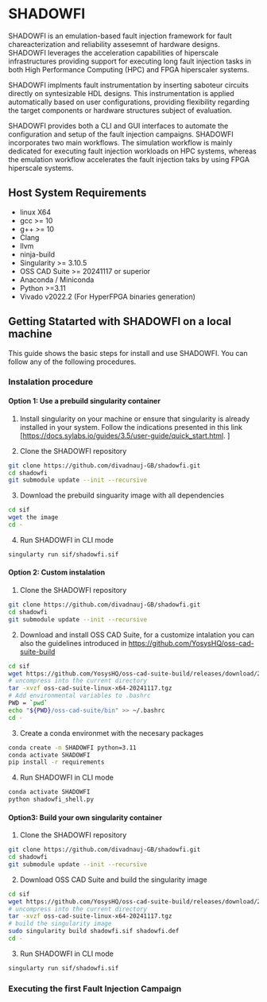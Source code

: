 # SHADOWFI
SHADOWFI is an emulation-based fault injection framework for fault chareacterization and reliability assesemnt of hardware designs.  SHADOWFI leverages the acceleration capabilities of hiperscale infrastructures providing support for executing long fault injection tasks in both High Performance Computing (HPC) and FPGA hiperscaler systems. 

SHADOWFI implments fault instrumentation by inserting saboteur circuits directly on syntesizable HDL designs. This instrumentation is applied automatically based on user configurations, providing flexibility regarding the target components or hardware structures subject of evaluation. 

SHADOWFI provides both a CLI and GUI interfaces to automate the configuration and setup of the fault injection campaigns. SHADOWFI incorporates two main workflows. The simulation workflow is mainly dedicated for executing fault injection workloads on HPC systems, whereas the emulation workflow accelerates the fault injection taks by using FPGA hiperscale systems.  

## Host System Requirements
- linux X64
- gcc >= 10
- g++ >= 10
- Clang
- llvm
- ninja-build
- Singularity >= 3.10.5
- OSS CAD Suite >= 20241117 or superior
- Anaconda / Miniconda
- Python >=3.11
- Vivado v2022.2 (For HyperFPGA binaries generation)

## Getting Statarted with SHADOWFI on a local machine
This guide shows the basic steps for install and use SHADOWFI. You can follow any of the following procedures.

### Instalation procedure

#### Option 1: Use a prebuild singularity container
1. Install singularity on your machine or ensure that singularity is already installed in your system. Follow the indications presented in this link [https://docs.sylabs.io/guides/3.5/user-guide/quick_start.html. ] 

2. Clone the SHADOWFI repository

```bash
git clone https://github.com/divadnauj-GB/shadowfi.git
cd shadowfi
git submodule update --init --recursive
```
3. Download the prebuild singuarity image with all dependencies

```bash
cd sif
wget the image
cd -
```
4. Run SHADOWFI in CLI mode
```bash
singularty run sif/shadowfi.sif
```


#### Option 2: Custom instalation
1. Clone the SHADOWFI repository

```bash
git clone https://github.com/divadnauj-GB/shadowfi.git
cd shadowfi
git submodule update --init --recursive
```
2. Download and install OSS CAD Suite, for a customize intalation you can also the guidelines introduced in https://github.com/YosysHQ/oss-cad-suite-build

```bash
cd sif
wget https://github.com/YosysHQ/oss-cad-suite-build/releases/download/2024-11-17/oss-cad-suite-linux-x64-20241117.tgz
# uncompress into the current directory
tar -xvzf oss-cad-suite-linux-x64-20241117.tgz
# Add environmental variables to .bashrc
PWD = `pwd`
echo "${PWD}/oss-cad-suite/bin" >> ~/.bashrc
cd -
```

3. Create a conda environmet with the necesary packages

```bash
conda create -n SHADOWFI python=3.11
conda activate SHADOWFI
pip install -r requirements 
```

4. Run SHADOWFI in CLI mode
```bash
conda activate SHADOWFI
python shadowfi_shell.py 
```

#### Option3: Build your own singularity container
1. Clone the SHADOWFI repository

```bash
git clone https://github.com/divadnauj-GB/shadowfi.git
cd shadowfi
git submodule update --init --recursive
```
2. Download OSS CAD Suite and build the singularity image

```bash
cd sif
wget https://github.com/YosysHQ/oss-cad-suite-build/releases/download/2024-11-17/oss-cad-suite-linux-x64-20241117.tgz
# uncompress into the current directory
tar -xvzf oss-cad-suite-linux-x64-20241117.tgz
# build the singularity image
sudo singularity build shadowfi.sif shadowfi.def
cd -
```

3. Run SHADOWFI in CLI mode
```bash
singularty run sif/shadowfi.sif
```

### Executing the first Fault Injection Campaign


